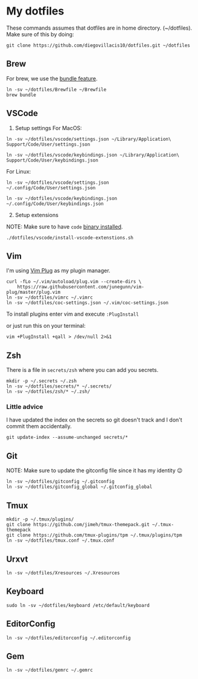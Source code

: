 # My dotfiles

These commands assumes that dotfiles are in home directory. (~/dotfiles).
Make sure of this by doing:
```
git clone https://github.com/diegovillacis10/dotfiles.git ~/dotfiles
```
## Brew
For brew, we use the [bundle feature](https://docs.brew.sh/Manpage#bundle-subcommand).
```shell
ln -sv ~/dotfiles/Brewfile ~/Brewfile
brew bundle
```
## VSCode
1. Setup settings
For MacOS:
```shell
ln -sv ~/dotfiles/vscode/settings.json ~/Library/Application\ Support/Code/User/settings.json

ln -sv ~/dotfiles/vscode/keybindings.json ~/Library/Application\ Support/Code/User/keybindings.json
```
For Linux:
```shell
ln -sv ~/dotfiles/vscode/settings.json ~/.config/Code/User/settings.json

ln -sv ~/dotfiles/vscode/keybindings.json ~/.config/Code/User/keybindings.json
```
2. Setup extensions

NOTE: Make sure to have `code` [binary installed](https://code.visualstudio.com/docs/setup/mac#_launching-from-the-command-line).
```shell
./dotfiles/vscode/install-vscode-extenstions.sh
```
## Vim
I'm using [Vim Plug](https://github.com/junegunn/vim-plug) as my plugin manager.

```shell
curl -fLo ~/.vim/autoload/plug.vim --create-dirs \
    https://raw.githubusercontent.com/junegunn/vim-plug/master/plug.vim
ln -sv ~/dotfiles/vimrc ~/.vimrc
ln -sv ~/dotfiles/coc-settings.json ~/.vim/coc-settings.json
```
To install plugins enter vim and execute `:PlugInstall`

or just run this on your terminal:
```shell
vim +PlugInstall +qall > /dev/null 2>&1
```
## Zsh
There is a file in `secrets/zsh` where you can add you secrets.

```shell
mkdir -p ~/.secrets ~/.zsh
ln -sv ~/dotfiles/secrets/* ~/.secrets/
ln -sv ~/dotfiles/zsh/* ~/.zsh/
```
### Little advice
I have updated the index on the secrets so git doesn't track and I don't commit them accidentally.

```shell
git update-index --assume-unchanged secrets/*
```
## Git
NOTE: Make sure to update the gitconfig file since it has my identity 😉
```shell
ln -sv ~/dotfiles/gitconfig ~/.gitconfig
ln -sv ~/dotfiles/gitconfig_global ~/.gitconfig_global
```
## Tmux
```shell
mkdir -p ~/.tmux/plugins/
git clone https://github.com/jimeh/tmux-themepack.git ~/.tmux-themepack
git clone https://github.com/tmux-plugins/tpm ~/.tmux/plugins/tpm
ln -sv ~/dotfiles/tmux.conf ~/.tmux.conf
```

## Urxvt
```shell
ln -sv ~/dotfiles/Xresources ~/.Xresources
```

## Keyboard
```shell
sudo ln -sv ~/dotfiles/keyboard /etc/default/keyboard
```

## EditorConfig
```shell
ln -sv ~/dotfiles/editorconfig ~/.editorconfig
```

## Gem
```shell
ln -sv ~/dotfiles/gemrc ~/.gemrc
```
